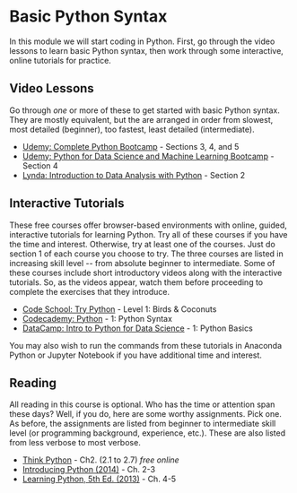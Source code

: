 # Basic Python Syntax

In this module we will start coding in Python. First, go through the video lessons to learn basic Python syntax, then work 
through some interactive, online tutorials for practice.

## Video Lessons

Go through *one* or more of these to get started with basic Python syntax. They are mostly equivalent, but the are 
arranged in order from slowest, most detailed (beginner), too fastest, least detailed (intermediate).

* [Udemy: Complete Python Bootcamp](https://www.udemy.com/complete-python-bootcamp/) - Sections 3, 4, and 5
* [Udemy: Python for Data Science and Machine Learning Bootcamp](https://www.udemy.com/python-for-data-science-and-machine-learning-bootcamp/) - Section 4
* [Lynda: Introduction to Data Analysis with Python](https://www.lynda.com/Numpy-tutorials/Introduction-Data-Analysis-Python/) - Section 2

## Interactive Tutorials

These free courses offer browser-based environments with online, guided, interactive tutorials for learning Python. 
Try all of these courses if you have the time and interest. Otherwise, try at least one of the courses. Just do section 1 of each 
course you choose to try. The three courses are listed in increasing skill level -- from absolute beginner to intermediate. Some of 
these courses include short introductory videos along with the interactive tutorials. So, as the videos appear, watch them before 
proceeding to complete the exercises that they introduce.

* [Code School: Try Python](https://www.codeschool.com/courses/try-python) - Level 1: Birds & Coconuts
* [Codecademy: Python](https://www.codecademy.com/learn/python) - 1: Python Syntax
* [DataCamp: Intro to Python for Data Science](https://campus.datacamp.com/courses/intro-to-python-for-data-science/) - 1: Python Basics

You may also wish to run the commands from these tutorials in Anaconda Python or Jupyter Notebook if you have 
additional time and interest.

## Reading

All reading in this course is optional. Who has the time or attention span these days? Well, if you do, here are 
some worthy assignments. Pick one. As before, the assignments are listed from beginner to intermediate skill level 
(or programming background, experience, etc.). These are also listed from less verbose to most verbose.

* [Think Python](http://greenteapress.com/thinkpython/html/thinkpython003.html) - Ch2. (2.1 to 2.7) *free online*
* [Introducing Python (2014)](https://seattle.bibliocommons.com/item/show/3098624030_introducing_python) - Ch. 2-3
* [Learning Python, 5th Ed. (2013)](https://seattle.bibliocommons.com/item/show/3098595030_learning_python) - Ch. 4-5

